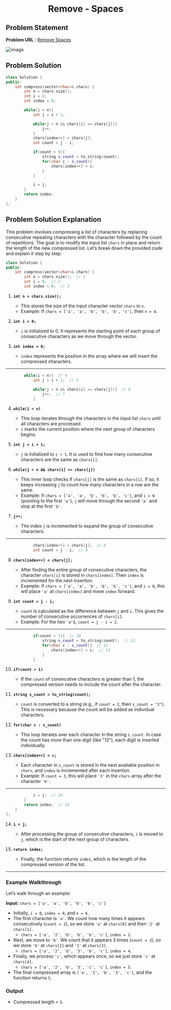 <h1 align='center'>Remove - Spaces</h1>

## Problem Statement

**Problem URL :** [Remove Spaces](https://www.geeksforgeeks.org/problems/remove-spaces0128/1)

![image](https://github.com/user-attachments/assets/7c3bfc9e-25ae-42b2-ac16-d0ae9f92fe46)

## Problem Solution
```cpp
class Solution {
public:
    int compress(vector<char>& chars) {
        int n = chars.size();
        int i = 0;
        int index = 0;

        while(i < n){
            int j = i + 1;

            while(j < n && chars[i] == chars[j]){
                j++;
            }
            chars[index++] = chars[j];
            int count = j - i;

            if(count > 9){
                string s_count = to_string(count);
                for(char c : s_count){
                    chars[index++] = c;
                }
            }

            i = j;
        }
        return index;
    }
};
```

## Problem Solution Explanation
This problem involves compressing a list of characters by replacing consecutive repeating characters with the character followed by the count of repetitions. The goal is to modify the input list `chars` in place and return the length of the new compressed list. Let’s break down the provided code and explain it step by step:

```cpp
class Solution {
public:
    int compress(vector<char>& chars) {
        int n = chars.size();  // 1
        int i = 0;  // 2
        int index = 0;  // 3
```

1. **`int n = chars.size();`**  
   - This stores the size of the input character vector `chars` in `n`.
   - Example: If `chars = ['a', 'a', 'b', 'b', 'b', 'c']`, then `n = 6`.

2. **`int i = 0;`**  
   - `i` is initialized to 0. It represents the starting point of each group of consecutive characters as we move through the vector.

3. **`int index = 0;`**  
   - `index` represents the position in the array where we will insert the compressed characters.

---

```cpp
        while(i < n){  // 4
            int j = i + 1;  // 5

            while(j < n && chars[i] == chars[j]){  // 6
                j++;  // 7
            }
```

4. **`while(i < n)`**  
   - This loop iterates through the characters in the input list `chars` until all characters are processed.
   - `i` marks the current position where the next group of characters begins.

5. **`int j = i + 1;`**  
   - `j` is initialized to `i + 1`. It is used to find how many consecutive characters are the same as `chars[i]`.

6. **`while(j < n && chars[i] == chars[j])`**  
   - This inner loop checks if `chars[j]` is the same as `chars[i]`. If so, it keeps increasing `j` to count how many characters in a row are the same.
   - Example: If `chars = ['a', 'a', 'b', 'b', 'b', 'c']`, and `i = 0` (pointing to the first `'a'`), `j` will move through the second `'a'` and stop at the first `'b'`.

7. **`j++;`**  
   - The index `j` is incremented to expand the group of consecutive characters.

---

```cpp
            chars[index++] = chars[j];  // 8
            int count = j - i;  // 9
```

8. **`chars[index++] = chars[j];`**  
   - After finding the entire group of consecutive characters, the character `chars[i]` is stored in `chars[index]`. Then `index` is incremented for the next insertion.
   - Example: If `chars = ['a', 'a', 'b', 'b', 'b', 'c']`, and `i = 0`, this will place `'a'` at `chars[index]` and move `index` forward.

9. **`int count = j - i;`**  
   - `count` is calculated as the difference between `j` and `i`. This gives the number of consecutive occurrences of `chars[i]`.
   - Example: For the two `'a'`s, `count = j - i = 2`.

---

```cpp
            if(count > 1){  // 10
                string s_count = to_string(count);  // 11
                for(char c : s_count){  // 12
                    chars[index++] = c;  // 13
                }
            }
```

10. **`if(count > 1)`**  
    - If the `count` of consecutive characters is greater than 1, the compressed version needs to include the count after the character.

11. **`string s_count = to_string(count);`**  
    - `count` is converted to a string (e.g., if `count = 2`, then `s_count = "2"`). This is necessary because the count will be added as individual characters.

12. **`for(char c : s_count)`**  
    - This loop iterates over each character in the string `s_count`. In case the count has more than one digit (like "12"), each digit is inserted individually.

13. **`chars[index++] = c;`**  
    - Each character in `s_count` is stored in the next available position in `chars`, and `index` is incremented after each insertion.
    - Example: If `count = 3`, this will place `'3'` in the `chars` array after the character `'b'`.

---

```cpp
            i = j;  // 14
        }
        return index;  // 15
    }
};
```

14. **`i = j;`**  
    - After processing the group of consecutive characters, `i` is moved to `j`, which is the start of the next group of characters.

15. **`return index;`**  
    - Finally, the function returns `index`, which is the length of the compressed version of the list.

---

### Example Walkthrough

Let’s walk through an example:

**Input:** `chars = ['a', 'a', 'b', 'b', 'b', 'c']`

- Initially, `i = 0`, `index = 0`, and `n = 6`.
- The first character is `'a'`. We count how many times it appears consecutively (`count = 2`), so we store `'a'` at `chars[0]` and then `'2'` at `chars[1]`.
  - `chars = ['a', '2', 'b', 'b', 'b', 'c']`, `index = 2`.
- Next, we move to `'b'`. We count that it appears 3 times (`count = 3`), so we store `'b'` at `chars[2]` and `'3'` at `chars[3]`.
  - `chars = ['a', '2', 'b', '3', 'b', 'c']`, `index = 4`.
- Finally, we process `'c'`, which appears once, so we just store `'c'` at `chars[4]`.
  - `chars = ['a', '2', 'b', '3', 'c', 'c']`, `index = 5`.
- The final compressed array is `['a', '2', 'b', '3', 'c']`, and the function returns `5`.

### Output
- Compressed length = `5`.

